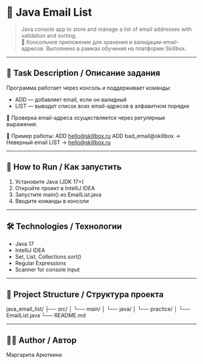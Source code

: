 # 📧 Java Email List

> Java console app to store and manage a list of email addresses with validation and sorting.  
> 📘 Консольное приложение для хранения и валидации email-адресов. Выполнено в рамках обучения на платформе Skillbox.

---

## 🧩 Task Description / Описание задания

Программа работает через консоль и поддерживает команды:

- ADD <email> — добавляет email, если он валидный
- LIST — выводит список всех email-адресов в алфавитном порядке

📌 Проверка email-адреса осуществляется через регулярные выражения.

📎 Пример работы:
ADD hello@skillbox.ru
ADD bad_email@skillbox
→ Неверный email
LIST
→ hello@skillbox.ru

---

## 🚀 How to Run / Как запустить

1. Установите Java (JDK 17+)
2. Откройте проект в IntelliJ IDEA
3. Запустите main() из EmailList.java
4. Вводите команды в консоли

---

## 🛠️ Technologies / Технологии

- Java 17
- IntelliJ IDEA
- Set, List, Collections.sort()
- Regular Expressions
- Scanner for console input

---

## 📁 Project Structure / Структура проекта

java_email_list/
├── src/
│ └── main/
│ └── java/
│ └── practice/
│ └── EmailList.java
└── README.md

---

## 👩‍💻 Author / Автор

Маргарита Арюткина